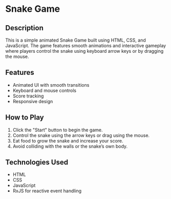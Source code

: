 # Snake Game

## Description
This is a simple animated Snake Game built using HTML, CSS, and JavaScript. The game features smooth animations and interactive gameplay where players control the snake using keyboard arrow keys or by dragging the mouse.

## Features
- Animated UI with smooth transitions
- Keyboard and mouse controls
- Score tracking
- Responsive design


## How to Play
1. Click the "Start" button to begin the game.
2. Control the snake using the arrow keys or drag using the mouse.
3. Eat food to grow the snake and increase your score.
4. Avoid colliding with the walls or the snake’s own body.


## Technologies Used
- HTML
- CSS
- JavaScript
- RxJS for reactive event handling

